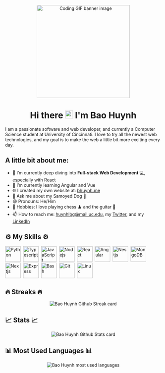 <div align="center">
    <img src="https://media.giphy.com/media/dMLmQfCO7lCA2gX3tw/giphy.gif" alt="Coding GIF banner image" height="300"/>
</div>

<h1 align="center"> Hi there <img src="https://media.giphy.com/media/hvRJCLFzcasrR4ia7z/giphy.gif" alt="" height="25px"/> I'm Bao Huynh </h1>

I am a passionate software and web developer, and currently a Computer Science student at University of Cincinnati. I love to try all the newest web technologies, and my goal is to make the web a little bit more exciting every day.

## A little bit about me:
-   🔭 I’m currently deep diving into **Full-stack Web Development** 💻, especially with React
-   🌱 I’m currently learning Angular and Vue
-   🌐 I created my own website at: [bhuynh.me](https://bhuynh.me)
-   💬 Ask me about my Samoyed Dog 🐶
-   😄 Pronouns: He/Him
-   🤗 Hobbies: I love playing chess ♟️ and the guitar 🎸
-   📫 How to reach me: huynhlbg@mail.uc.edu, my [Twitter](https://twitter.com/bhuynhtweet), and my [LinkedIn](https://linkedin.com/in/baohuynhuc)

## ⚙️ My Skills ⚙️ ##

<img width="50" src="https://cdn.jsdelivr.net/gh/devicons/devicon/icons/python/python-original.svg" alt="Python" title="Python"/>&nbsp;
<img width="50" src="https://cdn.jsdelivr.net/gh/devicons/devicon/icons/typescript/typescript-original.svg" alt="Typescript" title="Typescript"/>&nbsp;
<img width="50" src="https://cdn.jsdelivr.net/gh/devicons/devicon/icons/javascript/javascript-original.svg" alt="JavaScript" title="JavaScript"/>&nbsp;
<img width="50" src="https://cdn.jsdelivr.net/gh/devicons/devicon/icons/nodejs/nodejs-original.svg" alt="Nodejs" title="Nodejs"/>&nbsp;
<img width="50" src="https://cdn.jsdelivr.net/gh/devicons/devicon/icons/react/react-original.svg" alt="React" title="React"/>&nbsp;
<img width="50" src="https://cdn.jsdelivr.net/gh/devicons/devicon/icons/angularjs/angularjs-original.svg" alt="Angular" title="Angular"/>&nbsp;
<img width="50" src="https://cdn.jsdelivr.net/gh/devicons/devicon/icons/nestjs/nestjs-plain.svg" alt="Nestjs" title="Nestjs"/>&nbsp;
<img width="50" src="https://cdn.jsdelivr.net/gh/devicons/devicon/icons/mongodb/mongodb-original.svg" alt="MongoDB" title="MongoDB"/>&nbsp;
<img width="50" src="https://cdn.jsdelivr.net/gh/devicons/devicon/icons/nextjs/nextjs-original.svg" alt="Nextjs" title="Nextjs"/>&nbsp;
<img width="50" src="https://cdn.jsdelivr.net/gh/devicons/devicon/icons/express/express-original.svg" alt="Express" title="Express"/>&nbsp;
<img width="50" src="https://cdn.jsdelivr.net/gh/devicons/devicon/icons/bash/bash-original.svg" alt="Bash" title="Bash"/>&nbsp;
<img width="50" src="https://cdn.jsdelivr.net/gh/devicons/devicon/icons/git/git-original.svg" alt="Git" title="Git"/>&nbsp;
<img width="50" src="https://cdn.jsdelivr.net/gh/devicons/devicon/icons/linux/linux-original.svg" alt="Linux" title="Linux"/>&nbsp;
 
## 🔥 Streaks 🔥
<div align="center">
    <img src="https://github-readme-streak-stats.herokuapp.com/?user=bhuynhdev&theme=github-dark&date_format=M%20j%5B%2C%20Y%5D" alt="Bao Huynh Github Streak card" />
</div>


## 📈 Stats 📈
<div align="center">
    <img src="https://github-readme-stats-bhuynh.vercel.app/api?username=bhuynhdev&show_icons=true&theme=tokyonight" alt="Bao Huynh Github Stats card" />
</div>

## 📊 Most Used Languages 📊
<div align="center">
    <img src="https://github-readme-stats-bhuynh.vercel.app/api/top-langs/?username=bhuynhdev&hide=scss&theme=github_dark" alt="Bao Huynh most used languages" />
</div>
